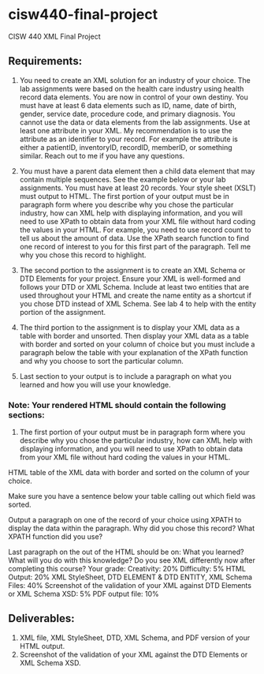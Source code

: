 # cisw440-final-project
CISW 440 XML Final Project

## Requirements:

1. You need to create an XML solution for an industry of your choice. The lab assignments were based on the health care industry using health record data elements. You are now in control of your own destiny. You must have at least 6 data elements such as ID, name, date of birth, gender, service date, procedure code, and primary diagnosis. You cannot use the data or data elements from the lab assignments. Use at least one attribute in your XML. My recommendation is to use the attribute as an identifier to your record. For example the attribute is either a patientID, inventoryID, recordID, memberID, or something similar. Reach out to me if you have any questions. 

1. You must have a parent data element then a child data element that may contain multiple sequences. See the example below or your lab assignments. You must have at least 20 records. Your style sheet (XSLT) must output to HTML. The first portion of your output must be in paragraph form where you describe why you chose the particular industry, how can XML help with displaying information, and you will need to use XPath to obtain data from your XML file without hard coding the values in your HTML. For example, you need to use record count to tell us about the amount of data. Use the XPath search function to find one record of interest to you for this first part of the paragraph. Tell me why you chose this record to highlight.

1. The second portion to the assignment is to create an XML Schema or DTD Elements for your project. Ensure your XML is well-formed and follows your DTD or XML Schema. Include at least two entities that are used throughout your HTML and create the name entity as a shortcut if you chose DTD instead of XML Schema. See lab 4 to help with the entity portion of the assignment.

1. The third portion to the assignment is to display your XML data as a table with border and unsorted. Then display your XML data as a table with border and sorted on your column of choice but you must include a paragraph below the table with your explanation of the XPath function and why you choose to sort the particular column.

1. Last section to your output is to include a paragraph on what you learned and how you will use your knowledge.

### Note:  Your rendered HTML should contain the following sections:

1. The first portion of your output must be in paragraph form where you describe why you chose the particular industry, how can XML help with displaying information, and you will need to use XPath to obtain data from your XML file without hard coding the values in your HTML.

HTML table of the XML data with border and sorted on the column of your choice. 

Make sure you have a sentence below your table calling out which field was sorted.

Output a paragraph on one of the record of your choice using XPATH to display the data within the paragraph. Why did you chose this record? What XPATH function did you use?

Last paragraph on the out of the HTML should be on:
What you learned? What will you do with this knowledge?  Do you see XML differently now after completing this course?
Your grade:
Creativity: 20%
Difficulty: 5%
HTML Output: 20%
XML StyleSheet, DTD ELEMENT & DTD ENTITY, XML Schema Files: 40%
Screenshot of the validation of your XML against DTD Elements or XML Schema XSD: 5%
PDF output file: 10%

## Deliverables:
1. XML file, XML StyleSheet, DTD, XML Schema, and PDF version of your HTML output.
2. Screenshot of the validation of your XML against the DTD Elements or XML Schema XSD.